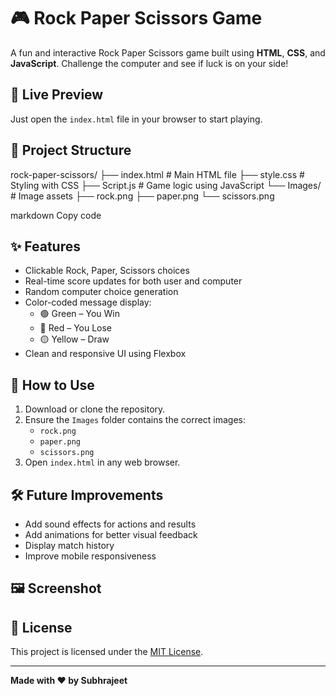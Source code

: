 # 🎮 Rock Paper Scissors Game

A fun and interactive Rock Paper Scissors game built using **HTML**, **CSS**, and **JavaScript**. Challenge the computer and see if luck is on your side!

## 🔗 Live Preview

Just open the `index.html` file in your browser to start playing.

## 📁 Project Structure

rock-paper-scissors/
├── index.html # Main HTML file
├── style.css # Styling with CSS
├── Script.js # Game logic using JavaScript
└── Images/ # Image assets
├── rock.png
├── paper.png
└── scissors.png

markdown
Copy code

## ✨ Features

- Clickable Rock, Paper, Scissors choices
- Real-time score updates for both user and computer
- Random computer choice generation
- Color-coded message display:
  - 🟢 Green – You Win
  - 🔴 Red – You Lose
  - 🟡 Yellow – Draw
- Clean and responsive UI using Flexbox

## 🚀 How to Use

1. Download or clone the repository.
2. Ensure the `Images` folder contains the correct images:
   - `rock.png`
   - `paper.png`
   - `scissors.png`
3. Open `index.html` in any web browser.

## 🛠️ Future Improvements

- Add sound effects for actions and results
- Add animations for better visual feedback
- Display match history
- Improve mobile responsiveness

## 🖼️ Screenshot

## 📄 License

This project is licensed under the [MIT License](https://opensource.org/licenses/MIT).

---

**Made with ❤️ by Subhrajeet**